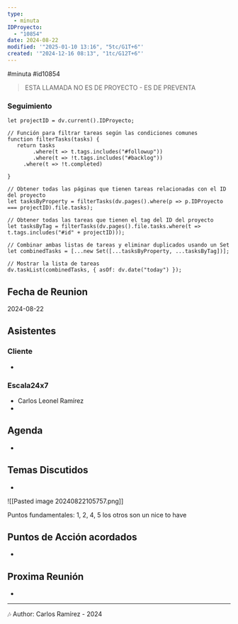 ```yaml
---
type:
  - minuta
IDProyecto:
  - "10854"
date: 2024-08-22
modified: '"2025-01-10 13:16", "5tc/G1T+6"'
created: '"2024-12-16 08:13", "1tc/G12T+6"'
---
```

#minuta 
#id10854


> ESTA LLAMADA NO ES DE PROYECTO - ES DE PREVENTA

### Seguimiento

```dataviewjs
let projectID = dv.current().IDProyecto;

// Función para filtrar tareas según las condiciones comunes
function filterTasks(tasks) {
   return tasks
        .where(t => t.tags.includes("#followup"))
        .where(t => !t.tags.includes("#backlog"))
     .where(t => !t.completed)
        
}

// Obtener todas las páginas que tienen tareas relacionadas con el ID del proyecto
let tasksByProperty = filterTasks(dv.pages().where(p => p.IDProyecto === projectID).file.tasks);

// Obtener todas las tareas que tienen el tag del ID del proyecto
let tasksByTag = filterTasks(dv.pages().file.tasks.where(t => t.tags.includes("#id" + projectID)));

// Combinar ambas listas de tareas y eliminar duplicados usando un Set
let combinedTasks = [...new Set([...tasksByProperty, ...tasksByTag])];

// Mostrar la lista de tareas
dv.taskList(combinedTasks, { asOf: dv.date("today") });
 ```
## Fecha de Reunion
2024-08-22

## Asistentes

### Cliente
* 
### Escala24x7
- Carlos Leonel Ramírez
-  

## Agenda
* 
## Temas Discutidos
*  
![[Pasted image 20240822105757.png]]

Puntos fundamentales: 
	1, 2, 4, 5 los otros son un nice to have
	
## Puntos de Acción acordados
- 

## Proxima Reunión
*   

---
🎶
Author: Carlos Ramírez - 2024

